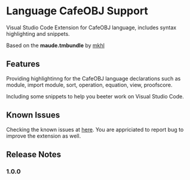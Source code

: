 # Language CafeOBJ Support

Visual Studio Code Extension for CafeOBJ language, includes syntax highlighting and snippets.

Based on the **maude.tmbundle** by [mkhl](https://github.com/mkhl/maude.tmbundle)

## Features

Providing highlightinng for the CafeOBJ language declarations such as module, import module, sort, operation, equation, view, proofscore.

Including some snippets to help you beeter work on Visual Studio Code.

## Known Issues

Checking the known issues at [here](https://github.com/minhcanh99/cafeobj-vscode-extension/issues). You are appriciated to report bug to improve the extension as well.

## Release Notes

### 1.0.0
